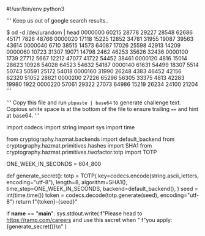 #!/usr/bin/env python3

'''
Keep us out of google search results..

$ od -d /dev/urandom | head
0000000     60215   28778   29227   28548   62686   45171    7826   48766
0000020     17118   15225   12852   34781   31955   19087   39563   43614
0000040      6710   38515   14573   64087   17026   25598   42913   14209
0000060     10723   31307   19071   14798    2462   46253   35626   32436
0000100      1739   27712    5667   12212   47077   41722   54452   38461
0000120      4816   15014   28623   10928   54028   64523   54632   54187
0000140     61631   54499   18307    5514   50743   50591   25172   54018
0000160     31990   26248    4383   46452   42156   62320   51052   28621
0000200     27226   65296   56305   33375    4813   42283   19980    1922
0000220     57061   29322   27073   64986   15219   26234   24100   21204
'''

'''
Copy this file and run `pbpaste | base64` to generate challenge text. Copious
white space is at the bottom of the file to ensure trailing `==` and hint at
base64.
'''

import codecs
import string
import sys
import time

from cryptography.hazmat.backends import default_backend
from cryptography.hazmat.primitives.hashes import SHA1
from cryptography.hazmat.primitives.twofactor.totp import TOTP


ONE_WEEK_IN_SECONDS = 604_800


def generate_secret():
    totp = TOTP(
        key=codecs.encode(string.ascii_letters, encoding="utf-8"),
        length=8,
        algorithm=SHA1(),
        time_step=ONE_WEEK_IN_SECONDS,
        backend=default_backend(),
    )
    seed = int(time.time())
    token = codecs.decode(totp.generate(seed), encoding="utf-8")
    return f"{token}-{seed}"


if __name__ == "__main__":
    sys.stdout.write(
        f"Please head to https://ramp.com/careers and use this secret when "
        f"you apply: {generate_secret()}\n"
    )


